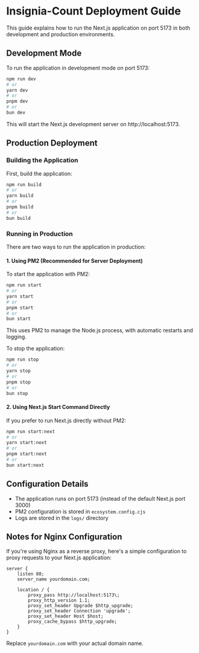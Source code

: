 # Insignia-Count Deployment Guide

This guide explains how to run the Next.js application on port 5173 in both development and production environments.

## Development Mode

To run the application in development mode on port 5173:

```bash
npm run dev
# or
yarn dev
# or
pnpm dev
# or
bun dev
```

This will start the Next.js development server on http://localhost:5173.

## Production Deployment

### Building the Application

First, build the application:

```bash
npm run build
# or
yarn build
# or
pnpm build
# or
bun build
```

### Running in Production

There are two ways to run the application in production:

#### 1. Using PM2 (Recommended for Server Deployment)

To start the application with PM2:

```bash
npm run start
# or
yarn start
# or
pnpm start
# or
bun start
```

This uses PM2 to manage the Node.js process, with automatic restarts and logging.

To stop the application:

```bash
npm run stop
# or
yarn stop
# or
pnpm stop
# or
bun stop
```

#### 2. Using Next.js Start Command Directly

If you prefer to run Next.js directly without PM2:

```bash
npm run start:next
# or
yarn start:next
# or
pnpm start:next
# or
bun start:next
```

## Configuration Details

- The application runs on port 5173 (instead of the default Next.js port 3000)
- PM2 configuration is stored in `ecosystem.config.cjs`
- Logs are stored in the `logs/` directory

## Notes for Nginx Configuration

If you're using Nginx as a reverse proxy, here's a simple configuration to proxy requests to your Next.js application:

```nginx
server {
    listen 80;
    server_name yourdomain.com;

    location / {
        proxy_pass http://localhost:5173\;
        proxy_http_version 1.1;
        proxy_set_header Upgrade $http_upgrade;
        proxy_set_header Connection 'upgrade';
        proxy_set_header Host $host;
        proxy_cache_bypass $http_upgrade;
    }
}
```

Replace `yourdomain.com` with your actual domain name.
